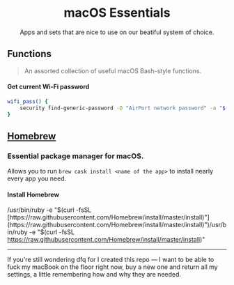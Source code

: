 <h1 align="center">macOS Essentials</h1>

<p align="center">Apps and sets that are nice to use on our beatiful system of choice.</p>

## Functions

> An assorted collection of useful macOS Bash-style functions.

#### Get current Wi-Fi password

```bash
wifi_pass() {
    security find-generic-password -D "AirPort network password" -a "$(/System/Library/PrivateFrameworks/Apple80211.framework/Versions/Current/Resources/airport -I | awk '/ SSID/ {print substr($0, index($0, $2))}')" -gw
}
```



## [Homebrew](https://brew.sh/)

### Essential package manager for macOS.

Allows you to run `brew cask install <name of the app>` to install nearly every app you need.

#### Install Homebrew

/usr/bin/ruby -e "$(curl -fsSL [https://raw.githubusercontent.com/Homebrew/install/master/install)"](https://raw.githubusercontent.com/Homebrew/install/master/install)")/usr/bin/ruby -e "$(curl -fsSL https://raw.githubusercontent.com/Homebrew/install/master/install)"







---

If you're still wondering dfq for I created this repo — I want to be able to fuck my macBook on the floor right now, buy a new one and return all my settings, a little remembering how and why they are needed.
